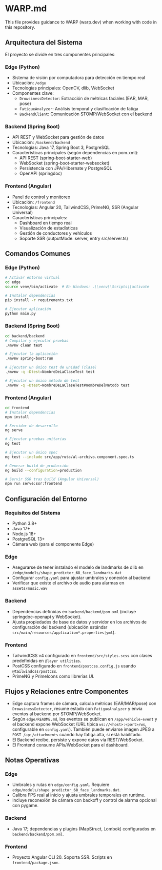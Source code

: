 # WARP.md

This file provides guidance to WARP (warp.dev) when working with code in this repository.

## Arquitectura del Sistema

El proyecto se divide en tres componentes principales:

### Edge (Python)
- Sistema de visión por computadora para detección en tiempo real
- Ubicación: `/edge`
- Tecnologías principales: OpenCV, dlib, WebSocket
- Componentes clave:
  - `DrowsinessDetector`: Extracción de métricas faciales (EAR, MAR, pose)
  - `FatigueAnalyzer`: Análisis temporal y clasificación de fatiga
  - `BackendClient`: Comunicación STOMP/WebSocket con el backend

### Backend (Spring Boot)
- API REST y WebSocket para gestión de datos
- Ubicación: `/backend/backend`
- Tecnologías: Java 17, Spring Boot 3, PostgreSQL
- Características principales (según dependencias en pom.xml):
  - API REST (spring-boot-starter-web)
  - WebSocket (spring-boot-starter-websocket)
  - Persistencia con JPA/Hibernate y PostgreSQL
  - OpenAPI (springdoc)

### Frontend (Angular)
- Panel de control y monitoreo
- Ubicación: `/frontend`
- Tecnologías: Angular 20, TailwindCSS, PrimeNG, SSR (Angular Universal)
- Características principales:
  - Dashboard en tiempo real
  - Visualización de estadísticas
  - Gestión de conductores y vehículos
  - Soporte SSR (outputMode: server, entry src/server.ts)

## Comandos Comunes

### Edge (Python)
```bash
# Activar entorno virtual
cd edge
source venv/bin/activate  # En Windows: .\\venv\\Scripts\\activate

# Instalar dependencias
pip install -r requirements.txt

# Ejecutar aplicación
python main.py
```

### Backend (Spring Boot)
```bash
cd backend/backend
# Compilar y ejecutar pruebas
./mvnw clean test

# Ejecutar la aplicación
./mvnw spring-boot:run

# Ejecutar un único test de unidad (clase)
./mvnw -q -Dtest=NombreDeLaClaseTest test

# Ejecutar un único método de test
./mvnw -q -Dtest=NombreDeLaClaseTest#nombreDelMetodo test
```

### Frontend (Angular)
```bash
cd frontend
# Instalar dependencias
npm install

# Servidor de desarrollo
ng serve

# Ejecutar pruebas unitarias
ng test

# Ejecutar un único spec
ng test --include src/app/ruta/al-archivo.component.spec.ts

# Generar build de producción
ng build --configuration=production

# Servir SSR tras build (Angular Universal)
npm run serve:ssr:frontend
```

## Configuración del Entorno

### Requisitos del Sistema
- Python 3.8+
- Java 17+
- Node.js 18+
- PostgreSQL 13+
- Cámara web (para el componente Edge)

### Edge
- Asegurarse de tener instalado el modelo de landmarks de dlib en `/edge/models/shape_predictor_68_face_landmarks.dat`
- Configurar `config.yaml` para ajustar umbrales y conexión al backend
- Verificar que existe el archivo de audio para alarmas en `assets/music.wav`

### Backend
- Dependencias definidas en `backend/backend/pom.xml` (incluye springdoc-openapi y WebSocket).
- Ajusta propiedades de base de datos y servidor en los archivos de configuración del backend (ubicación estándar `src/main/resources/application*.properties|yml`).

### Frontend
- TailwindCSS v4 configurado en `frontend/src/styles.scss` con clases predefinidas en `@layer utilities`.
- PostCSS configurado en `frontend/postcss.config.js` usando `@tailwindcss/postcss`.
- PrimeNG y PrimeIcons como librerías UI.

## Flujos y Relaciones entre Componentes

- Edge captura frames de cámara, calcula métricas (EAR/MAR/pose) con `DrowsinessDetector`, resume estado con `FatigueAnalyzer` y envía eventos al backend por STOMP/WebSocket.
- Según `edge/README.md`, los eventos se publican en `/app/vehicle-event` y el backend expone WebSocket (URL típica `ws://<host>:<port>/ws`, configurable en `config.yaml`). También puede enviarse imagen JPEG a `POST /api/attachments` cuando hay fatiga alta, si está habilitado.
- El Backend recibe, persiste y expone datos vía REST/WebSocket.
- El Frontend consume APIs/WebSocket para el dashboard.

## Notas Operativas

### Edge
- Umbrales y rutas en `edge/config.yaml`. Requiere `edge/models/shape_predictor_68_face_landmarks.dat`.
- Calibra FPS real al inicio y ajusta umbrales temporales en runtime.
- Incluye reconexión de cámara con backoff y control de alarma opcional con pygame.

### Backend
- Java 17; dependencias y plugins (MapStruct, Lombok) configurados en `backend/backend/pom.xml`.

### Frontend
- Proyecto Angular CLI 20. Soporta SSR. Scripts en `frontend/package.json`.
